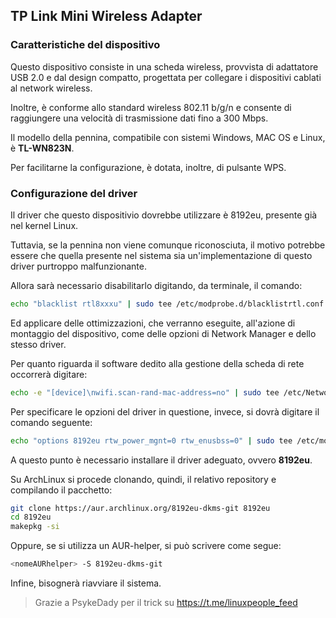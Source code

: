 ## TP Link Mini Wireless Adapter



### Caratteristiche del dispositivo

Questo dispositivo consiste in una scheda wireless, provvista di adattatore USB 2.0 e dal design compatto, progettata per collegare i dispositivi cablati al network wireless.

Inoltre, è conforme allo standard wireless 802.11 b/g/n e consente di raggiungere una velocità di trasmissione dati fino a 300 Mbps. 

Il modello della pennina, compatibile con sistemi Windows, MAC OS e Linux, è **TL-WN823N**.

Per facilitarne la configurazione, è dotata, inoltre, di pulsante WPS.



### Configurazione del driver

Il driver che questo dispositivio dovrebbe utilizzare è 8192eu, presente già nel kernel Linux.

Tuttavia, se la pennina non viene comunque riconosciuta, il motivo potrebbe essere che quella presente nel sistema sia un'implementazione di questo driver purtroppo malfunzionante.

Allora sarà necessario disabilitarlo digitando, da terminale, il comando:

```bash
echo "blacklist rtl8xxxu" | sudo tee /etc/modprobe.d/blacklistrtl.conf
```



Ed applicare delle ottimizzazioni, che verranno eseguite, all'azione di montaggio del dispositivo, come delle opzioni di Network Manager e dello stesso driver.

Per quanto riguarda il software dedito alla gestione della scheda di rete occorrerà digitare:

```bash
echo -e "[device]\nwifi.scan-rand-mac-address=no" | sudo tee /etc/NetworkManager/conf.d/disable-random-mac.conf
```



Per specificare le opzioni del driver in questione, invece, si dovrà digitare il comando seguente:

```bash
echo "options 8192eu rtw_power_mgnt=0 rtw_enusbss=0" | sudo tee /etc/modprobe.d/8192eu.conf
```



A questo punto è necessario installare il driver adeguato, ovvero **8192eu**.

Su ArchLinux si procede clonando, quindi, il relativo repository e compilando il pacchetto:

```bash
git clone https://aur.archlinux.org/8192eu-dkms-git 8192eu
cd 8192eu
makepkg -si 
```

Oppure, se si utilizza un AUR-helper, si può scrivere come segue:

```bash
<nomeAURhelper> -S 8192eu-dkms-git
```



Infine, bisognerà riavviare il sistema.



> Grazie a PsykeDady per il trick su https://t.me/linuxpeople_feed
